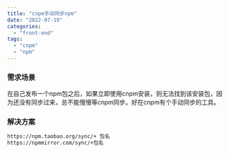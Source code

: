 ```yaml
---
title: "cnpm手动同步npm"
date: "2022-07-19"
categories: 
  - "front-end"
tags: 
  - "cnpm"
  - "npm"
---
```


### 需求场景

在自己发布一个npm包之后，如果立即使用cnpm安装，则无法找到该安装包，因为还没有同步过来，总不能慢慢等cnpm同步。好在cnpm有个手动同步的工具。

### 解决方案

```bash
https://npm.taobao.org/sync/+ 包名
https://npmmirror.com/sync/+包名
```
